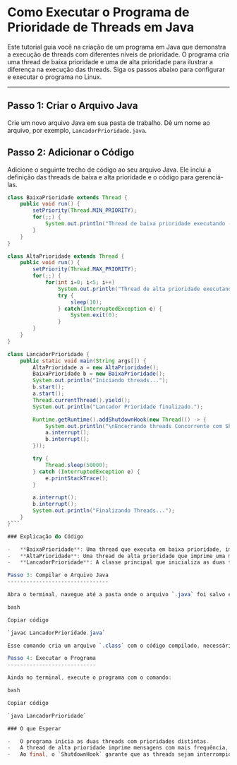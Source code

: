 Como Executar o Programa de Prioridade de Threads em Java
=========================================================

Este tutorial guia você na criação de um programa em Java que demonstra a execução de threads com diferentes níveis de prioridade. O programa cria uma thread de baixa prioridade e uma de alta prioridade para ilustrar a diferença na execução das threads. Siga os passos abaixo para configurar e executar o programa no Linux.

* * * * *

Passo 1: Criar o Arquivo Java
-----------------------------

Crie um novo arquivo Java em sua pasta de trabalho. Dê um nome ao arquivo, por exemplo, `LancadorPrioridade.java`.

Passo 2: Adicionar o Código
---------------------------

Adicione o seguinte trecho de código ao seu arquivo Java. Ele inclui a definição das threads de baixa e alta prioridade e o código para gerenciá-las.

```java
class BaixaPrioridade extends Thread {
    public void run() {
        setPriority(Thread.MIN_PRIORITY);
        for(;;) {
            System.out.println("Thread de baixa prioridade executando -> 1");
        }
    }
}

class AltaPrioridade extends Thread {
    public void run() {
        setPriority(Thread.MAX_PRIORITY);
        for(;;) {
            for(int i=0; i<5; i++)
                System.out.println("Thread de alta prioridade executando -> 10");
                try {
                    sleep(10);
                } catch(InterruptedException e) {
                    System.exit(0);
                }
        }
    }
}

class LancadorPrioridade {
    public static void main(String args[]) {
        AltaPrioridade a = new AltaPrioridade();
        BaixaPrioridade b = new BaixaPrioridade();
        System.out.println("Iniciando threads...");
        b.start();
        a.start();
        Thread.currentThread().yield();
        System.out.println("Lancador Prioridade finalizado.");

        Runtime.getRuntime().addShutdownHook(new Thread(() -> {
            System.out.println("\nEncerrando threads Concorrente com ShutdownHook...");
            a.interrupt();
            b.interrupt();
        }));

        try {
            Thread.sleep(50000);
        } catch (InterruptedException e) {
            e.printStackTrace();
        }

        a.interrupt();
        b.interrupt();
        System.out.println("Finalizando Threads...");
    }
}```

### Explicação do Código

-   **BaixaPrioridade**: Uma thread que executa em baixa prioridade, imprimindo uma mensagem continuamente.
-   **AltaPrioridade**: Uma thread de alta prioridade que imprime uma mensagem em loop com pequenas pausas.
-   **LancadorPrioridade**: A classe principal que inicializa as duas threads e usa um `ShutdownHook` para interromper as threads quando o programa é finalizado.

Passo 3: Compilar o Arquivo Java
--------------------------------

Abra o terminal, navegue até a pasta onde o arquivo `.java` foi salvo e execute o comando abaixo para compilar o programa:

bash

Copiar código

`javac LancadorPrioridade.java`

Esse comando cria um arquivo `.class` com o código compilado, necessário para executar o programa.

Passo 4: Executar o Programa
----------------------------

Ainda no terminal, execute o programa com o comando:

bash

Copiar código

`java LancadorPrioridade`

### O que Esperar

-   O programa inicia as duas threads com prioridades distintas.
-   A thread de alta prioridade imprime mensagens com mais frequência, enquanto a de baixa prioridade executa de forma mais lenta.
-   Ao final, o `ShutdownHook` garante que as threads sejam interrompidas de forma segura.
